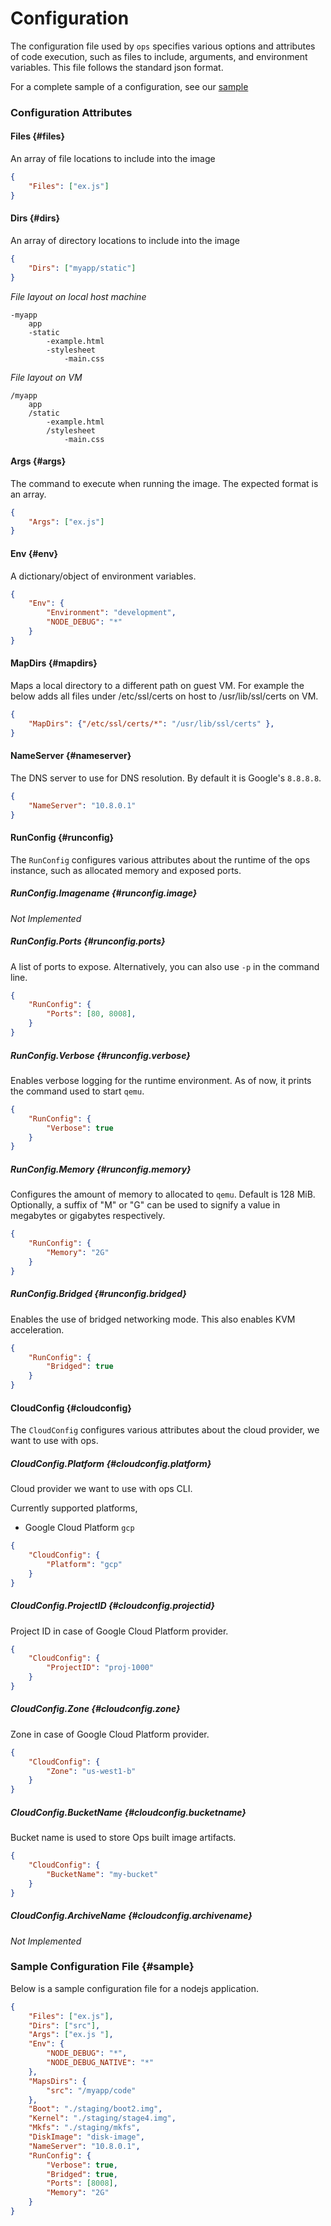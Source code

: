 Configuration
=============
The configuration file used by `ops` specifies various options and attributes
of code execution, such as files to include, arguments, and environment
variables. This file follows the standard json format.

For a complete sample of a configuration, see our
[sample](configuration.md#sample)

### Configuration Attributes

#### Files {#files}
An array of file locations to include into the image

```json
{
    "Files": ["ex.js"]
}
```

#### Dirs {#dirs}
An array of directory locations to include into the image

```json
{
    "Dirs": ["myapp/static"]
}
```

_File layout on local host machine_
```
-myapp
    app
    -static
        -example.html
        -stylesheet 
            -main.css
```

_File  layout on VM_
```
/myapp
    app
    /static
        -example.html
        /stylesheet
            -main.css
```

#### Args {#args}
The command to execute when running the image. The expected format is an
array.

```json
{
    "Args": ["ex.js"]
}
```

#### Env {#env}
A dictionary/object of environment variables.

```json
{
    "Env": {
        "Environment": "development",
        "NODE_DEBUG": "*"
    }
}
```

#### MapDirs {#mapdirs}
Maps a local directory to a different path on guest VM. For example the below
adds all files under /etc/ssl/certs on host to /usr/lib/ssl/certs on VM.
```json
{
    "MapDirs": {"/etc/ssl/certs/*": "/usr/lib/ssl/certs" },
}
```

#### NameServer {#nameserver}
The DNS server to use for DNS resolution. By default it is Google's `8.8.8.8`.

```json
{
    "NameServer": "10.8.0.1"
}
```

#### RunConfig {#runconfig}
The `RunConfig` configures various attributes about the runtime of the ops
instance, such as allocated memory and exposed ports.

##### RunConfig.Imagename {#runconfig.image}
_Not Implemented_

##### RunConfig.Ports {#runconfig.ports}
A list of ports to expose. Alternatively, you can also use `-p` in the command
line.

```json
{
    "RunConfig": {
        "Ports": [80, 8008],
    }
}
```

##### RunConfig.Verbose {#runconfig.verbose}
Enables verbose logging for the runtime environment. As of now, it prints the
command used to start `qemu`.

```json
{
    "RunConfig": {
        "Verbose": true
    }
}
```

##### RunConfig.Memory {#runconfig.memory}
Configures the amount of memory to allocated to `qemu`. Default is 128 MiB.
Optionally, a suffix of "M" or "G" can be used to signify a value in megabytes
or gigabytes respectively.

```json
{
    "RunConfig": {
        "Memory": "2G"
    }
}
```

##### RunConfig.Bridged {#runconfig.bridged}
Enables the use of bridged networking mode. This also enables KVM
acceleration.

```json
{
    "RunConfig": {
        "Bridged": true
    }
}
```

#### CloudConfig {#cloudconfig}
The `CloudConfig` configures various attributes about the cloud provider, we want to use
with ops.

##### CloudConfig.Platform {#cloudconfig.platform}
Cloud provider we want to use with ops CLI.

Currently supported platforms,
* Google Cloud Platform `gcp`

```json
{
    "CloudConfig": {
        "Platform": "gcp"
    }
}
```

##### CloudConfig.ProjectID {#cloudconfig.projectid}
Project ID in case of Google Cloud Platform provider.
```json
{
    "CloudConfig": {
        "ProjectID": "proj-1000"
    }
}
```

##### CloudConfig.Zone {#cloudconfig.zone}
Zone in case of Google Cloud Platform provider.
```json
{
    "CloudConfig": {
        "Zone": "us-west1-b"
    }
}
```

##### CloudConfig.BucketName {#cloudconfig.bucketname}
Bucket name is used to store Ops built image artifacts.

```json
{
    "CloudConfig": {
        "BucketName": "my-bucket"
    }
}
```

##### CloudConfig.ArchiveName {#cloudconfig.archivename}
_Not Implemented_

### Sample Configuration File {#sample}
Below is a sample configuration file for a nodejs application.

```json
{
	"Files": ["ex.js"],
	"Dirs": ["src"],
	"Args": ["ex.js "],
	"Env": {
		"NODE_DEBUG": "*",
		"NODE_DEBUG_NATIVE": "*"
	},
	"MapsDirs": {
		"src": "/myapp/code"
	},
	"Boot": "./staging/boot2.img",
	"Kernel": "./staging/stage4.img",
	"Mkfs": "./staging/mkfs",
	"DiskImage": "disk-image",
	"NameServer": "10.8.0.1",
	"RunConfig": {
		"Verbose": true,
		"Bridged": true,
		"Ports": [8008],
		"Memory": "2G"
	}
}
```

